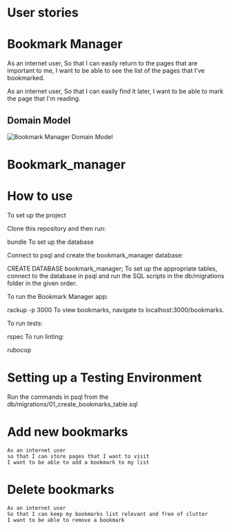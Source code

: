 # User stories
# Bookmark Manager

As an internet user,
So that I can easily return to the pages that are important to me,
I want to be able to see the list of the pages that I've bookmarked.

As an internet user,
So that I can easily find it later,
I want to be able to mark the page that I'm reading.

## Domain Model
![Bookmark Manager Domain Model](snapp.jpg)
# Bookmark_manager
# How to use

To set up the project

Clone this repository and then run:

bundle
To set up the database

Connect to psql and create the bookmark_manager database:

CREATE DATABASE bookmark_manager;
To set up the appropriate tables, connect to the database in psql and run the SQL scripts in the db/migrations folder in the given order.

To run the Bookmark Manager app:

rackup -p 3000
To view bookmarks, navigate to localhost:3000/bookmarks.

To run tests:

rspec
To run linting:

rubocop

# Setting up a Testing Environment

Run the commands in psql from the db/migrations/01_create_bookmarks_table.sql


# Add new bookmarks

```
As an internet user
so that I can store pages that I want to visit
I want to be able to add a bookmark to my list
```

# Delete bookmarks

```
As an internet user
So that I can keep my bookmarks list relevant and free of clutter
I want to be able to remove a bookmark
```